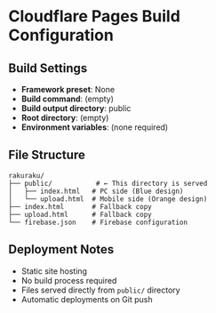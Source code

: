 # Cloudflare Pages Build Configuration

## Build Settings
- **Framework preset**: None  
- **Build command**: (empty)
- **Build output directory**: public
- **Root directory**: (empty)
- **Environment variables**: (none required)

## File Structure
```
rakuraku/
├── public/           # ← This directory is served
│   ├── index.html   # PC side (Blue design)
│   └── upload.html  # Mobile side (Orange design)
├── index.html       # Fallback copy
├── upload.html      # Fallback copy
└── firebase.json    # Firebase configuration
```

## Deployment Notes
- Static site hosting
- No build process required
- Files served directly from `public/` directory
- Automatic deployments on Git push
